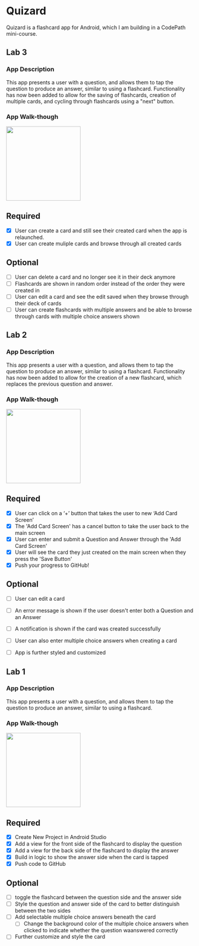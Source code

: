 # Quizard
Quizard is a flashcard app for Android, which I am building in a CodePath mini-course.
## Lab 3

### App Description
This app presents a user with a question, and allows them to tap the question to produce an answer, similar to using a flashcard.
Functionality has now been added to allow for the saving of flashcards, creation of multiple cards, and cycling through flashcards using a "next" button.

### App Walk-though

<img src="http://g.recordit.co/JNFfUukAqr.gif" width=200><br>

## Required
- [x] User can create a card and still see their created card when the app is relaunched.
- [x] User can create muliple cards and browse through all created cards

## Optional
- [ ] User can delete a card and no longer see it in their deck anymore
- [ ] Flashcards are shown in random order instead of the order they were created in
- [ ] User can edit a card and see the edit saved when they browse through their deck of cards
- [ ] User can create flashcards with multiple answers and be able to browse through cards with multiple choice answers shown

## Lab 2

### App Description
This app presents a user with a question, and allows them to tap the question to produce an answer, similar to using a flashcard.
Functionality has now been added to allow for the creation of a new flashcard, which replaces the previous question and answer.

### App Walk-though

<img src="http://g.recordit.co/8pndasfLKN.gif" width=200><br>

## Required
- [x] User can click on a ‘+’ button that takes the user to new ‘Add Card Screen’
- [x] The 'Add Card Screen' has a cancel button to take the user back to the main screen
- [x] User can enter and submit a Question and Answer through the 'Add Card Screen'
- [x] User will see the card they just created on the main screen when they press the 'Save Button'
- [x] Push your progress to GitHub!

## Optional
- [ ] User can edit a card
- [ ] An error message is shown if the user doesn't enter both a Question and an Answer
- [ ] A notification is shown if the card was created successfully
- [ ] User can also enter multiple choice answers when creating a card
- [ ] App is further styled and customized



## Lab 1

### App Description
This app presents a user with a question, and allows them to tap the question to produce an answer, similar to using a flashcard.

### App Walk-though
<img src="http://g.recordit.co/ey8yLXS5Vk.gif" width=200><br>

## Required
- [x] Create New Project in Android Studio
- [x] Add a view for the front side of the flashcard to display the question
- [x] Add a view for the back side of the flashcard to display the answer
- [x] Build in logic to show the answer side when the card is tapped
- [x] Push code to GitHub
## Optional
- [ ] toggle the flashcard between the question side and the answer side
- [ ] Style the question and answer side of the card to better distinguish between the two sides
- [ ] Add selectable multiple choice answers beneath the card
   - [ ] Change the background color of the multiple choice answers when clicked to indicate whether the question waanswered correctly
- [ ] Further customize and style the card
